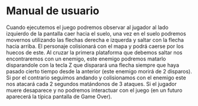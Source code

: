 # Manual de usuario

Cuando ejecutemos el juego podremos observar al jugador al lado izquierdo de la pantalla caer hacia el suelo, una vez en el suelo podremos movernos utilizando las flechas derecha e izquerda y saltar con la flecha hacia arriba. El personaje colisionará con el mapa y podrá caerse por los huecos de este.
Al cruzar la primera plataforma que debemos saltar nos encontraremos con un enemigo, este enemigo podremos matarlo disparandole con la tecla Z que disparará una flecha siempre que haya pasado cierto tiempo desde la anterior (este enemigo morirá de 2 disparos). Si por el contrario seguimos andando y colisionamos con el enemigo este nos atacará cada 2 segundos matándonos de 3 ataques. Si el jugador muere desaparece y no podremos interactuar con el juego (en un futuro aparecerá la típica pantalla de Game Over).